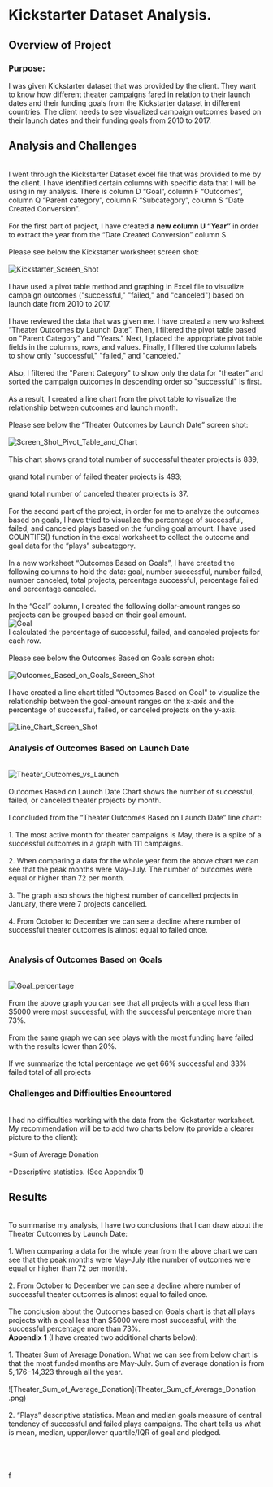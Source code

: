 # Kickstarter Dataset Analysis.
## Overview of Project
### Purpose: 
I was given Kickstarter dataset that was provided by the client. They want to know how different theater campaigns fared in relation to their launch dates and their funding goals from the Kickstarter dataset in different countries. The client needs to see visualized campaign outcomes based on their launch dates and their funding goals from 2010 to 2017. 
## Analysis and Challenges
<br>I went through the Kickstarter Dataset excel file that was provided to me by the client. I have identified certain columns with specific data that I will be using in my analysis. There is column D “Goal”, column F “Outcomes”, column Q “Parent category”, column R “Subcategory”, column S “Date Created Conversion”.</br>
<br>For the first part of project, I have created **a new column U “Year”** in order to extract the year from the “Date Created Conversion” column S.</br>
<br>Please see below the Kickstarter worksheet screen shot:</br>
<br>![Kickstarter_Screen_Shot](Kickstarter_Screen_Shot.png)</br>
<br>I have used a pivot table method and graphing in Excel file to visualize campaign outcomes ("successful," "failed," and "canceled") based on launch date from 2010 to 2017.</br> 
<br>I have reviewed the data that was given me. I have created a new worksheet “Theater Outcomes by Launch Date”. Then, I filtered the pivot table based on "Parent Category" and "Years." Next, I placed the appropriate pivot table fields in the columns, rows, and values. Finally, I filtered the column labels to show only "successful," "failed," and "canceled."</br>
<br>Also, I filtered the "Parent Category" to show only the data for "theater” and sorted the campaign outcomes in descending order so "successful" is first.</br>
<br>As a result, I created a line chart from the pivot table to visualize the relationship between outcomes and launch month.</br>
<br>Please see below the “Theater Outcomes by Launch Date” screen shot:</br>
<br>![Screen_Shot_Pivot_Table_and_Chart](Screen_Shot_Pivot_Table_and_Chart.png)</br>
<br>This chart shows grand total number of successful theater projects is 839;</br>
<br>grand total number of failed theater projects is 493;</br>
<br>grand total number of canceled theater projects is 37.</br>
<br>For the second part of the project, in order for me to analyze the outcomes based on goals, I have tried to visualize the percentage of successful, failed, and canceled plays based on the funding goal amount. I have used COUNTIFS() function in the excel worksheet to collect the outcome and goal data for the “plays” subcategory.</br> 
<br>In a new worksheet “Outcomes Based on Goals”, I have created the following columns to hold the data: goal, number successful, number failed, number canceled, total projects, percentage successful, percentage failed and percentage canceled.</br>
<br>In the “Goal” column, I created the following dollar-amount ranges so projects can be grouped based on their goal amount.</br>
![Goal](Goal.png)
<br>I calculated the percentage of successful, failed, and canceled projects for each row.</br>
<br>Please see below the Outcomes Based on Goals screen shot:</br>
<br>![Outcomes_Based_on_Goals_Screen_Shot](Outcomes_Based_on_Goals_Screen_Shot.png)</br>
<br>I have created a line chart titled "Outcomes Based on Goal" to visualize the relationship between the goal-amount ranges on the x-axis and the percentage of successful, failed, or canceled projects on the y-axis.</br>
<br>![Line_Chart_Screen_Shot](Line_Chart_Screen_Shot.png)</br>
### Analysis of Outcomes Based on Launch Date
<br>![Theater_Outcomes_vs_Launch](Theater_Outcomes_vs_Launch.png)</br>
<br>Outcomes Based on Launch Date Chart shows the number of successful, failed, or canceled theater projects by month.</br>
<br>I concluded from the “Theater Outcomes Based on Launch Date” line chart:</br>
<br>1.	The most active month for theater campaigns is May, there is a spike of a successful outcomes in a graph with 111 campaigns.</br>
<br>2.	When comparing a data for the whole year from the above chart we can see that the peak months were May-July.  The number of outcomes were equal or higher than 72 per month.</br>
<br>3.	The graph also shows the highest number of cancelled projects in January, there were 7 projects cancelled.</br>
<br>4.	From October to December we can see a decline where number of successful theater outcomes is almost equal to failed once.  
</br>
### Analysis of Outcomes Based on Goals
<br>![Goal_percentage](Goal_percentage.png)</br>
<br>From the above graph you can see that all projects with a goal less than $5000 were most successful, with the successful percentage more than 73%.</br>
<br>From the same graph we can see plays with the most funding have failed with the results lower than 20%.</br>
<br>If we summarize the total percentage we get 66% successful and 33% failed total of all projects</br>
### Challenges and Difficulties Encountered
<br>I had no difficulties working with the data from the Kickstarter worksheet. My recommendation will be to add two charts below (to provide a clearer picture to the client):</br>
<br>*Sum of Average Donation</br>
<br>*Descriptive statistics. (See Appendix 1)</br>
## Results
<br>To summarise my analysis, I have two conclusions that I can draw about the Theater Outcomes by Launch Date:</br>
<br>1.	When comparing a data for the whole year from the above chart we can see that the peak months were May-July (the number of outcomes were equal or higher than 72 per month).</br>
<br>2.	From October to December we can see a decline where number of successful theater outcomes is almost equal to failed once.  </br>
<br>The conclusion about the Outcomes based on Goals chart is that all plays projects with a goal less than $5000 were most successful, with the successful percentage more than 73%. </br>
**Appendix 1** (I have created two additional charts below):</br>
<br>1.	Theater Sum of Average Donation. What we can see from below chart is that the most funded months are May-July. Sum of average donation is from $5,176-$14,323 through all the year.</br>
<br>![Theater_Sum_of_Average_Donation](Theater_Sum_of_Average_Donation .png)</br>
<br>2.	“Plays” descriptive statistics. Mean and median goals measure of central tendency of successful and failed plays campaigns. The chart  tells us what is mean, median, upper/lower quartile/IQR of goal and pledged.  </br>
<br></br>
<br></br>f
